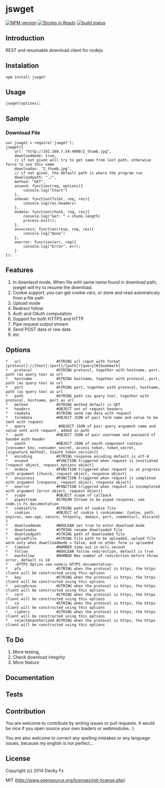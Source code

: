 jswget
===========
[![NPM version](https://badge.fury.io/js/jswget.png)](http://badge.fury.io/js/jswget)
[![Stories in Ready](https://badge.waffle.io/1412/jswget.png?label=ready)](http://waffle.io/1412/jswget)
[![build status](https://secure.travis-ci.org/1412/jswget.png)](http://travis-ci.org/1412/jswget)

## Introduction

REST and resumable download client for nodejs

## Instalation

```
npm install jswget
```

## Usage

```
jswget(options);
```

## Sample

### Download File
```
var jswget = require('jswget');
jswget({
    url: "http://192.168.7.54:4000/2_thumb.jpg",
    downloadmode: true,
    // if not given will try to get name from last path, otherwise force to use this name
    downloadas: "2_thumb.jpg",
    // if not given, the default path is where the program run
    downloadpath: "./",
    method: "GET",
    onsend: function(req, options){
        console.log("Start")
    },
    onhead: function(fstat, req, res){
        console.log(res.headers)
    },
    ondata: function(chunk, req, res){
        console.log("Get: " + chunk.length)
		process.exit();
    },
    onsuccess: function(resp, req, res){
        console.log("Done")
    },
    onerror: function(err, req){
        console.log("Error", err);
    }
});
```

## Features

1. In downlaod mode, When file with same name found in download path, jswget will try to resume the download.
2. Cookie support, you can get cookie vars, or store and read automaticaly from a file path
3. Upload mode
4. Redirect follow
5. Auth and OAuth computation
6. Support for both HTTPS and HTTP
7. Pipe request output stream
8. Send POST data or raw data
9. etc

## Options

```
*   url                #STRING url input with format [protocol]://[host]:[port]/[path]?[query]#[bookmark]
*   protocol           #STRING protocol, together with hostname, port, path (as query too) as url
*   hostname           #STRING hostname, together with protocol, port, path (as query too) as url
*   port               #STRING port, together with protocol, hostname, path (as query too) as url
*   path               #STRING path (as query too), together with protocol, hostname, port as url
*   method             #STRING method default is GET
*   headers            #OBJECT set of request headers
*   rawdata            #STRING send raw data with request
*   formdata           #OBJECT JSON of pair form name and value to be sent with request
*   query	            #OBJECT JSON of pair query argument name and value sent with request, added in path
*   auth               #OBJECT JSON of pair username and password of base64 auth header
*   oauth              #OBJECT JSON of oauth component contain {consumer_key, consumer_secret, access_token, token_secret, [signature_method], [oauth_token_version]}
*   encoding           #STRING response encoding default is utf-8
*   onsend             #FUNCTION triggered when request is innitiated [request object, request_options object]
*   ondata             #FUNCTION triggered when request is on progress with argument [chunck, request object, response object]
*   onsuccess          #FUNCTION triggered when request is completed with argument [response, request object, response object]
*   onerror            #FUNCTION triggered when request is incompleted with argument [error object, request object]
*   scope              #OBJECT scope of callback
*   pipestream         #STREAM Stream to be piped response, see node.js Fs documentation
*   cookiefile         #STRING path of cookie file
*   cookies            #OBJECT of cookie { cookiename: {value, path, expires, max-age, secure, httponly, domain, port, commenturl, discard} }
*   downloadmode       #BOOLEAN set true to enter download mode
*   downloadas         #STRING rename downloaded file
*   downloadpath       #STRING path of downloaded file
*   uploadfile         #STRING file path to be uploaded, upload file work only when downlloadmode = false, and no other form is uploaded
*   timeout            #NUMBER time out in mili second
*   follow             #BOOLEAN follow redirection, default is true
*   maxfollow          #NUMBER Max number of redirection before throw error, default is 10
*   -HTTPS Option see nodejs HTTPS documentation-
*   pfx                #STRING when the protocol is https, the https client will be constructed using this options
*   key                #STRING when the protocol is https, the https client will be constructed using this options
*   passphrase         #STRING when the protocol is https, the https client will be constructed using this options
*   cert               #STRING when the protocol is https, the https client will be constructed using this options
*   ca                 #STRING when the protocol is https, the https client will be constructed using this options
*   ciphers            #STRING when the protocol is https, the https client will be constructed using this options
*   rejectUnauthorized #STRING when the protocol is https, the https client will be constructed using this options
```

## To Do

1. More testing,
2. Check download integrity
3. More feature

## Documentation



## Tests




## Contribution

You are welcome to contribute by writing issues or pull requests.
It would be nice if you open source your own loaders or webmodules. :)

You are also welcome to correct any spelling mistakes or any language issues, because my english is not perfect...


## License

Copyright (c) 2014 Decky Fx

MIT (http://www.opensource.org/licenses/mit-license.php)
